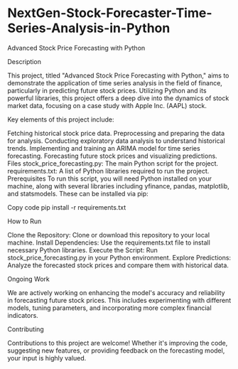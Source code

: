 # NextGen-Stock-Forecaster-Time-Series-Analysis-in-Python

Advanced Stock Price Forecasting with Python

Description

This project, titled "Advanced Stock Price Forecasting with Python," aims to demonstrate the application of time series analysis in the field of finance, particularly in predicting future stock prices. Utilizing Python and its powerful libraries, this project offers a deep dive into the dynamics of stock market data, focusing on a case study with Apple Inc. (AAPL) stock.

Key elements of this project include:

Fetching historical stock price data.
Preprocessing and preparing the data for analysis.
Conducting exploratory data analysis to understand historical trends.
Implementing and training an ARIMA model for time series forecasting.
Forecasting future stock prices and visualizing predictions.
Files
stock_price_forecasting.py: The main Python script for the project.
requirements.txt: A list of Python libraries required to run the project.
Prerequisites
To run this script, you will need Python installed on your machine, along with several libraries including yfinance, pandas, matplotlib, and statsmodels. These can be installed via pip:

Copy code
pip install -r requirements.txt

How to Run

Clone the Repository: Clone or download this repository to your local machine.
Install Dependencies: Use the requirements.txt file to install necessary Python libraries.
Execute the Script: Run stock_price_forecasting.py in your Python environment.
Explore Predictions: Analyze the forecasted stock prices and compare them with historical data.

Ongoing Work

We are actively working on enhancing the model's accuracy and reliability in forecasting future stock prices. This includes experimenting with different models, tuning parameters, and incorporating more complex financial indicators.

Contributing

Contributions to this project are welcome! Whether it's improving the code, suggesting new features, or providing feedback on the forecasting model, your input is highly valued.
